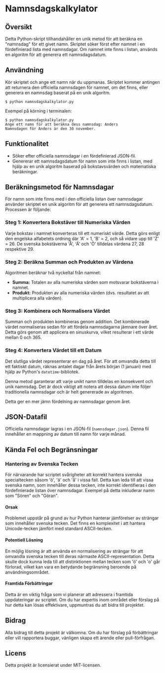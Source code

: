 # Namnsdagskalkylator

## Översikt
Detta Python-skript tillhandahåller en unik metod för att beräkna en "namnsdag" för ett givet namn. Skriptet söker först efter namnet i en fördefinierad lista med namnsdagar. Om namnet inte finns i listan, används en algoritm för att generera ett namnsdagsdatum.

## Användning
Kör skriptet och ange ett namn när du uppmanas. Skriptet kommer antingen att returnera den officiella namnsdagen för namnet, om det finns, eller generera en namnsdag baserat på en unik algoritm.

```
$ python namnsdagskalkylator.py
```

Exempel på körning i terminalen:
```
$ python namnsdagskalkylator.py 
Ange ett namn för att beräkna dess namnsdag: Anders 
Namnsdagen för Anders är den 30 november.
```
## Funktionalitet
- Söker efter officiella namnsdagar i en fördefinierad JSON-fil.
- Genererar ett namnsdagsdatum för namn som inte finns i listan, med hjälp av en unik algoritm baserad på bokstavsvärden och matematiska beräkningar.

## Beräkningsmetod för Namnsdagar

För namn som inte finns med i den officiella listan över namnsdagar använder skriptet en unik algoritm för att generera ett namnsdagsdatum. Processen är följande:

### Steg 1: Konvertera Bokstäver till Numeriska Värden
Varje bokstav i namnet konverteras till ett numeriskt värde. Detta görs enligt den engelska alfabetets ordning där 'A' = 1, 'B' = 2, och så vidare upp till 'Z' = 26. De svenska bokstäverna 'Å', 'Ä' och 'Ö' tilldelas värdena 27, 28 respektive 29.

### Steg 2: Beräkna Summan och Produkten av Värdena
Algoritmen beräknar två nyckeltal från namnet:
   - **Summa:** Totalen av alla numeriska värden som motsvarar bokstäverna i namnet.
   - **Produkt:** Produkten av alla numeriska värden (dvs. resultatet av att multiplicera alla värden).

### Steg 3: Kombinera och Normalisera Värdet
Summan och produkten kombineras genom addition. Det kombinerade värdet normaliseras sedan för att fördela namnsdagarna jämnare över året. Detta görs genom att applicera en sinuskurva, vilket resulterar i ett värde mellan 0 och 365.

### Steg 4: Konvertera Värdet till ett Datum
Det slutliga värdet representerar en dag på året. För att omvandla detta till ett faktiskt datum, räknas antalet dagar från årets början (1 januari) med hjälp av Python's `datetime`-bibliotek.

Denna metod garanterar att varje unikt namn tilldelas en konsekvent och unik namnsdag. Det är dock viktigt att notera att dessa datum inte följer traditionella namnsdagar och är helt genererade av algoritmen.

Detta ger en mer jämn fördelning av namnsdagar genom året.

## JSON-Datafil
Officiella namnsdagar lagras i en JSON-fil (`namnsdagar.json`). Denna fil innehåller en mappning av datum till namn för varje månad.

## Kända Fel och Begränsningar

### Hantering av Svenska Tecken
För närvarande har scriptet svårigheter att korrekt hantera svenska specialtecken såsom 'ö', 'ä' och 'å' i vissa fall. Detta kan leda till att vissa svenska namn, som innehåller dessa tecken, inte korrekt identifieras i den fördefinierade listan över namnsdagar. Exempel på detta inkluderar namn som "Sören" och "Göran".

#### Orsak
Problemet uppstår på grund av hur Python hanterar jämförelser av strängar som innehåller svenska tecken. Det finns en komplexitet i att hantera Unicode-tecken jämfört med standard ASCII-tecken.

#### Potentiell Lösning
En möjlig lösning är att använda en normalisering av strängar för att omvandla svenska tecken till deras närmaste ASCII-representation. Detta skulle dock kunna leda till att distinktionen mellan tecken som 'ö' och 'o' går förlorad, vilket kan vara en betydande begränsning beroende på användningsområdet.

#### Framtida Förbättringar
Detta är en viktig fråga som vi planerar att adressera i framtida uppdateringar av scriptet. Om du har expertis inom området eller förslag på hur detta kan lösas effektivare, uppmuntras du att bidra till projektet.

## Bidrag
Alla bidrag till detta projekt är välkomna. Om du har förslag på förbättringar eller vill rapportera buggar, vänligen skapa ett ärende eller pull-förfrågan.

## Licens
Detta projekt är licensierat under MIT-licensen.

